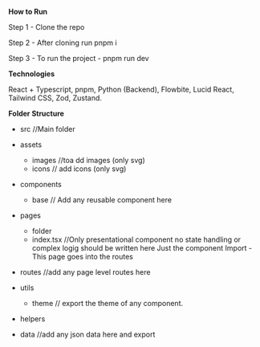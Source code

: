 **How to Run**

Step 1 - Clone the repo

Step 2 - After cloning run pnpm i

Step 3 - To run the project - pnpm run dev


**Technologies**

React + Typescript, pnpm, Python (Backend), Flowbite, Lucid React, Tailwind CSS, Zod, Zustand.


**Folder Structure**

- src  //Main folder
 - assets
    - images   //toa dd images (only svg)
    - icons    // add icons (only svg)

- components
   - base   // Add any reusable component here

- pages
  - folder  
  - index.tsx   //Only presentational component no state handling or complex logig should be written here Just the component Import - This page goes into the routes
   
- routes //add any page level routes here

- utils
  - theme // export the theme of any component.
- helpers
- data //add any json data here and export 
